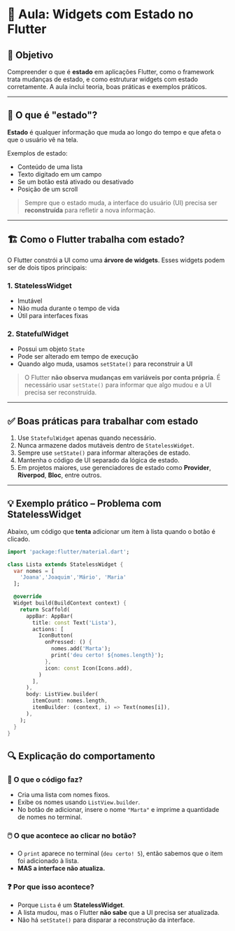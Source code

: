 # 🧠 Aula: Widgets com Estado no Flutter

## 🎯 Objetivo
Compreender o que é **estado** em aplicações Flutter, como o framework trata mudanças de estado, e como estruturar widgets com estado corretamente. A aula inclui teoria, boas práticas e exemplos práticos.

---

## 🧩 O que é "estado"?

**Estado** é qualquer informação que muda ao longo do tempo e que afeta o que o usuário vê na tela.

Exemplos de estado:
- Conteúdo de uma lista
- Texto digitado em um campo
- Se um botão está ativado ou desativado
- Posição de um scroll

> Sempre que o estado muda, a interface do usuário (UI) precisa ser **reconstruída** para refletir a nova informação.

---

## 🏗️ Como o Flutter trabalha com estado?

O Flutter constrói a UI como uma **árvore de widgets**. Esses widgets podem ser de dois tipos principais:

### 1. StatelessWidget
- Imutável
- Não muda durante o tempo de vida
- Útil para interfaces fixas

### 2. StatefulWidget
- Possui um objeto `State`
- Pode ser alterado em tempo de execução
- Quando algo muda, usamos `setState()` para reconstruir a UI

> O Flutter **não observa mudanças em variáveis por conta própria**. É necessário usar `setState()` para informar que algo mudou e a UI precisa ser reconstruída.

---

## ✅ Boas práticas para trabalhar com estado

1. Use `StatefulWidget` apenas quando necessário.
2. Nunca armazene dados mutáveis dentro de `StatelessWidget`.
3. Sempre use `setState()` para informar alterações de estado.
4. Mantenha o código de UI separado da lógica de estado.
5. Em projetos maiores, use gerenciadores de estado como **Provider**, **Riverpod**, **Bloc**, entre outros.

---

## 💡 Exemplo prático – Problema com StatelessWidget

Abaixo, um código que **tenta** adicionar um item à lista quando o botão é clicado.

```dart
import 'package:flutter/material.dart';

class Lista extends StatelessWidget {
  var nomes = [
    'Joana','Joaquim','Mário', 'Maria'
  ];

  @override
  Widget build(BuildContext context) {
    return Scaffold(
      appBar: AppBar(  
        title: const Text('Lista'),
        actions: [
          IconButton(
            onPressed: () {
              nomes.add('Marta');
              print('deu certo! ${nomes.length}');
            }, 
            icon: const Icon(Icons.add),
          )
        ],
      ),
      body: ListView.builder(
        itemCount: nomes.length,
        itemBuilder: (context, i) => Text(nomes[i]),
      ),
    );
  }
}
```
## 🔍 Explicação do comportamento

### 📌 O que o código faz?
- Cria uma lista com nomes fixos.
- Exibe os nomes usando `ListView.builder`.
- No botão de adicionar, insere o nome `"Marta"` e imprime a quantidade de nomes no terminal.

### 🖱️ O que acontece ao clicar no botão?
- O `print` aparece no terminal (`deu certo! 5`), então sabemos que o item foi adicionado à lista.
- **MAS a interface não atualiza.**

### ❓ Por que isso acontece?
- Porque `Lista` é um **StatelessWidget**.
- A lista mudou, mas o Flutter **não sabe** que a UI precisa ser atualizada.
- Não há `setState()` para disparar a reconstrução da interface.

